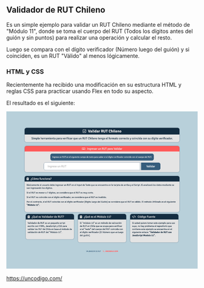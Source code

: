 ## Validador de RUT Chileno

Es un simple ejemplo para validar un RUT Chileno mediante el método de "Módulo 11", donde se toma el cuerpo del RUT (Todos los dígitos antes del guión y sin puntos) para realizar una operación y calcular el resto.

Luego se compara con el dígito verificador (Número luego del guión) y si coinciden, es un RUT "Válido" al menos lógicamente.

### HTML y CSS

Recientemente ha recibido una modificación en su estructura HTML y reglas CSS para practicar usando Flex en todo su aspecto.

El resultado es el siguiente:

![alt text](https://github.com/felipejoq/validar-rut-chileno/blob/master/preview.jpg?raw=true)

https://uncodigo.com/
